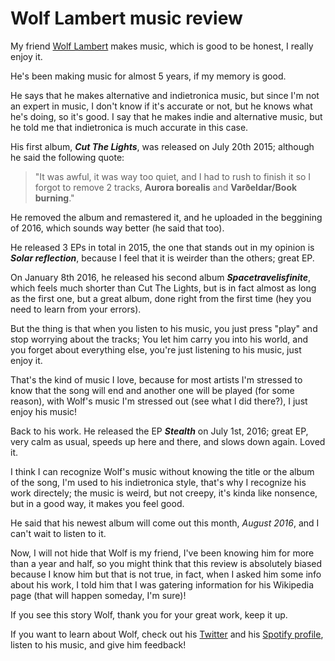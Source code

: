 # Wolf Lambert music review

My friend [Wolf Lambert](http://wolflambert.space) makes music, which is good to be honest, I really enjoy it.

He's been making music for almost 5 years, if my memory is good.

He says that he makes alternative and indietronica music, but since I'm not an expert in music, I don't know if it's accurate or not, but he knows what he's doing, so it's good. I say that he makes indie and alternative music, but he told me that indietronica is much accurate in this case.

His first album, ___Cut The Lights___, was released on July 20th 2015; although he said the following quote:

> "It was awful, it was way too quiet, and I had to rush to finish it so I forgot to remove 2 tracks, __Aurora borealis__ and __Varðeldar/Book burning__."

He removed the album and remastered it, and he uploaded in the beggining of 2016, which sounds way better (he said that too).

He released 3 EPs in total in 2015, the one that stands out in my opinion is ___Solar reflection___, because I feel that it is weirder than the others; great EP.

On January 8th 2016, he released his second album ___Spacetravelisfinite___, which feels much shorter than Cut The Lights, but is in fact almost as long as the first one, but a great album, done right from the first time (hey you need to learn from your errors).

But the thing is that when you listen to his music, you just press "play" and stop worrying about the tracks; You let him carry you into his world, and you forget about everything else, you're just listening to his music, just enjoy it.

That's the kind of music I love, because for most artists I'm stressed to know that the song will end and another one will be played (for some reason), with Wolf's music I'm stressed out (see what I did there?), I just enjoy his music!

Back to his work. He released the EP ___Stealth___ on July 1st, 2016; great EP, very calm as usual, speeds up here and there, and slows down again. Loved it.

I think I can recognize Wolf's music without knowing the title or the album of the song, I'm used to his indietronica style, that's why I recognize his work directely; the music is weird, but not creepy, it's kinda like nonsence, but in a good way, it makes you feel good.

He said that his newest album will come out this month, _August 2016_, and I can't wait to listen to it.

Now, I will not hide that Wolf is my friend, I've been knowing him for more than a year and half, so you might think that this review is absolutely biased because I know him but that is not true, in fact, when I asked him some info about his work, I told him that I was gatering information for his Wikipedia page (that will happen someday, I'm sure)!

If you see this story Wolf, thank you for your great work, keep it up.

If you want to learn about Wolf, check out his [Twitter](https://twitter.com/wolflambert) and his [Spotify profile](https://play.spotify.com/artist/4SEJBFjQLVEkHybTLmUZSp), listen to his music, and give him feedback!
